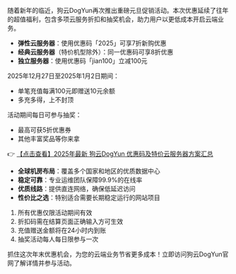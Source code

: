 
随着新年的临近，狗云DogYun再次推出重磅元旦促销活动。本次优惠延续了往年的超值福利，包含多项云服务折扣和抽奖机会，助力用户以更低成本开启云端业务。


- **弹性云服务器**：使用优惠码「2025」可享7折新购优惠
- **经典云服务器**（特价机型除外）：同一优惠码可享8折优惠
- **独立服务器**：使用优惠码「jian100」立减100元

2025年12月27日至2025年1月2日期间：
- 单笔充值每满100元即赠送10元余额
- 多充多得，上不封顶

活动期间每日可参与抽奖：
- 最高可获5折优惠券
- 其他丰富奖品等你来拿

👉 [【点击查看】2025年最新 狗云DogYun 优惠码及特价云服务器方案汇总](https://bit.ly/DogYun)

- **全球机房布局**：覆盖多个国家和地区的优质数据中心
- **稳定可靠**：专业运维团队保障99.9%的在线率
- **优质线路**：提供直连网络，确保低延迟访问
- **性价比之选**：特别适合需要长期稳定运行的网站项目

1. 所有优惠仅限活动期间有效
2. 折扣码需在结算页面正确输入方可生效
3. 充值赠送金额将在24小时内到账
4. 抽奖活动每人每日限参与一次

抓住这次年末优惠机会，为您的云端业务节省更多成本！立即访问狗云DogYun官网了解详情并参与活动。

